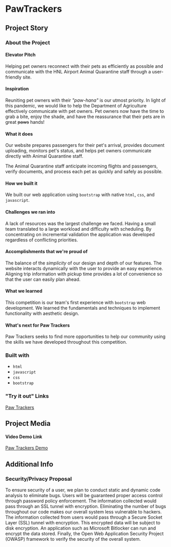 # PawTrackers
## Project Story
### About the Project
#### Elevator Pitch
Helping pet owners reconnect with their pets as efficiently as possible and communicate with the HNL Airport Animal Quarantine staff through a user-friendly site. 


#### Inspiration
Reuniting pet owners with their _"paw-hana"_ is our utmost priority. In light of this pandemic, we would like to help the Department of Agriculture effectively communicate with pet owners. Pet owners now have the time to grab a bite, enjoy the shade, and have the reassurance that their pets are in great ~~paws~~ hands!


#### What it does
Our website prepares passengers for their pet's arrival, provides document uploading, monitors pet's status, and helps pet owners communicate directly with Animal Quarantine staff. 

The Animal Quarantine staff anticipate incoming flights and passengers, verify documents, and process each pet as quickly and safely as possible.


#### How we built it
We built our web application using `bootstrap` with native `html`, `css`, and `javascript`. 


#### Challenges we ran into
A lack of resources was the largest challenge we faced. Having a small team translated to a large workload and difficulty with scheduling. By concentrating on incremental validation the application was developed regardless of conflicting priorities.


#### Accomplishments that we're proud of
The balance of the _simplicity_ of our design and depth of our features. The website interacts dynamically with the user to provide an easy experience. Aligning trip information with pickup time provides a lot of convenience so that the user can easily plan ahead. 


#### What we learned
This competition is our team's first experience with `bootstrap` web development. We learned the fundamentals and techniques to implement functionality with aesthetic design. 


#### What's next for Paw Trackers
Paw Trackers seeks to find more opportunities to help our community using the skills we have developed throughout this competition. 


### Built with
- `html`
- `javascript`
- `css`
- `bootstrap`


### "Try it out" Links
[Paw Trackers](https://www.codingwithkevin.com/paw_trackers/)


## Project Media

#### Video Demo Link 
[Paw Trackers Demo](https://youtu.be/QonK1Nagcvo)


## Additional Info
### Security/Privacy Proposal
To ensure security of a user, we plan to conduct static and dynamic code analysis to eliminate bugs. Users will be guaranteed proper access control through password policy enforcement. The information collected would pass through an SSL tunnel with encryption. Eliminating the number of bugs throughout our code makes our overall system less vulnerable to hackers. The information collected from users would pass through a Secure Socket Layer (SSL) tunnel with encryption. This encrypted data will be subject to disk encryption. An application such as Microsoft Bitlocker can run and encrypt the data stored. Finally, the Open Web Application Security Project (OWASP) framework to verify the security of the overall system. 


